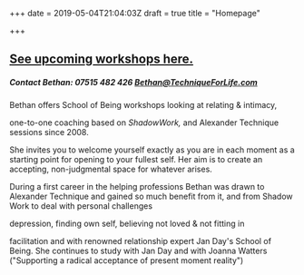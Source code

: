+++
date = 2019-05-04T21:04:03Z
draft = true
title = "Homepage"

+++
## <a href="/workshops">See upcoming workshops here.</a>

##### Contact Bethan: 07515 482 426 Bethan@TechniqueForLife.com

Bethan offers School of Being workshops looking at relating & intimacy, 

one-to-one coaching based on _ShadowWork,_                                   and Alexander Technique sessions since 2008.

She invites you to welcome yourself exactly as you are in each moment as a starting point for opening to your fullest self.  Her aim is to create an accepting, non-judgmental space for whatever arises.

During a first career in the helping professions Bethan was drawn to Alexander Technique and gained so much benefit from it, and from Shadow Work to deal with personal challenges 

depression, finding own self, believing not loved & not fitting in

 facilitation and with renowned relationship expert Jan Day's School of Being. She continues to study with Jan Day and with Joanna Watters ("Supporting a radical acceptance of present moment reality")